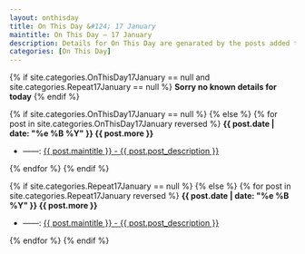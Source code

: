 ```yaml
---
layout: onthisday
title: On This Day &#124; 17 January
maintitle: On This Day — 17 January
description: Details for On This Day are genarated by the posts added to the website so the content is subject to changes/updates over time.
categories: [On This Day]
---
```


{% if site.categories.OnThisDay17January == null and site.categories.Repeat17January == null %}
<strong>Sorry no known details for today</strong>
{% endif %}

{% if site.categories.OnThisDay17January == null %}
{% else %}
{% for post in site.categories.OnThisDay17January reversed %}
<strong>{{ post.date | date: "%e %B %Y" }} {{ post.more }}</strong>
<ul>
<li> ——: <a href="{{ post.url }}">{{ post.maintitle }} - {{ post.post_description }}</a></li>
</ul>
{% endfor %}
{% endif %}

{% if site.categories.Repeat17January == null %}
{% else %}
{% for post in site.categories.Repeat17January reversed %}
<strong>{{ post.date | date: "%e %B %Y" }} {{ post.more }}</strong>
<ul>
<li> ——: <a href="{{ post.url }}">{{ post.maintitle }} - {{ post.post_description }}</a></li>
</ul>
{% endfor %}
{% endif %}
